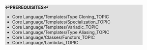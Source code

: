 <div style="margin:2em; background-color: #e0e0e0;">

<strong>↩PREREQUISITES↩</strong>

 * Core Language/Templates/Type Cloning_TOPIC
 * Core Language/Templates/Specialization_TOPIC
 * Core Language/Templates/Variadic_TOPIC
 * Core Language/Templates/Type Aliasing_TOPIC
 * Core Language/Classes/Functors_TOPIC
 * Core Language/Lambdas_TOPIC

</div>

